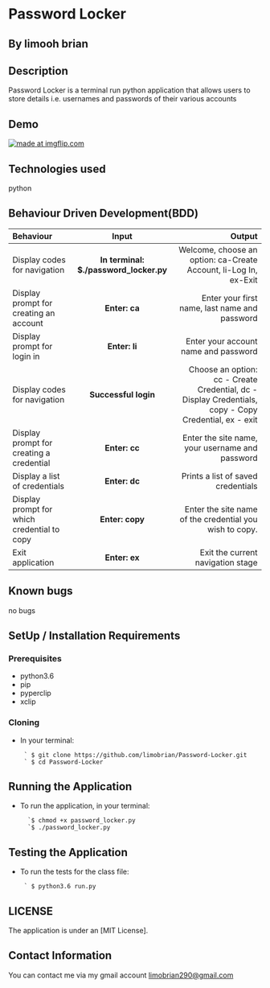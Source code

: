 # Password Locker

## By **limooh brian**

## Description

Password Locker is a terminal run python application that allows users to store details i.e. usernames and passwords of their various accounts

## Demo

<a href="https://imgflip.com/gif/3682hb"><img src="https://i.imgflip.com/3682hb.gif" title="made at imgflip.com"/></a>

## Technologies used

python

## Behaviour Driven Development(BDD)

| Behaviour | Input | Output |
| :---------------- | :---------------: | ------------------: |
| Display codes for navigation | **In terminal: $./password_locker.py** | Welcome, choose an option: ca-Create Account, li-Log In, ex-Exit |
| Display prompt for creating an account | **Enter: ca** | Enter your first name, last name and password |
| Display prompt for login in | **Enter: li** | Enter your account name and password |
| Display codes for navigation | **Successful login** | Choose an option: cc - Create Credential, dc - Display Credentials, copy - Copy Credential, ex - exit |
| Display prompt for creating a credential | **Enter: cc** | Enter the site name, your username and password |
| Display a list of credentials | **Enter: dc** | Prints a list of saved credentials |
| Display prompt for which credential to copy | **Enter: copy** | Enter the site name of the credential you wish to copy. |
| Exit application | **Enter: ex** | Exit the current navigation stage |

## Known bugs

no bugs

## SetUp / Installation Requirements

### Prerequisites

* python3.6
* pip
* pyperclip
* xclip

### Cloning

* In your terminal:

       ` $ git clone https://github.com/limobrian/Password-Locker.git
       ` $ cd Password-Locker

## Running the Application

* To run the application, in your terminal:

        `$ chmod +x password_locker.py
        `$ ./password_locker.py

## Testing the Application

* To run the tests for the class file:

       ` $ python3.6 run.py

## LICENSE

The application is under an [MIT License].

## Contact Information

You can contact me via my gmail account limobrian290@gmail.com
